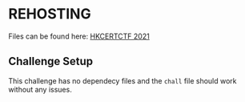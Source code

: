 # REHOSTING

Files can be found here: [HKCERTCTF 2021](https://github.com/blackb6a/hkcert-ctf-2021-challenges/tree/master/57-long-story-short)

## Challenge Setup
This challenge has no dependecy files and the `chall` file should work without any issues.